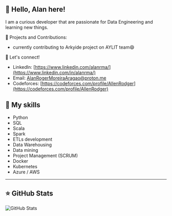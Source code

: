 
## 🐸 Hello, Alan here!

I am a curious developer that are passionate for Data Engineering and learning new things.


🔭 Projects and Contributions:
- currently contributing to Arkyide project on AYLIT team😄

💬 Let's connect!
- LinkedIn: [https://www.linkedin.com/alanrma/](https://www.linkedin.com/in/alanrma/)
- Email: AlanRogerMoreiraAragao@proton.me
- Codeforces: [https://codeforces.com/profile/AllenRodger](https://codeforces.com/profile/AllenRodger)


## 🚀 My skills
- Python
- SQL
- Scala
- Spark
- ETLs development
- Data Warehousing
- Data mining
- Project Management (SCRUM)
- Docker
- Kubernetes
- Azure / AWS
---

## ⭐ GitHub Stats

![GitHub Stats](https://github-readme-stats.vercel.app/api?username=AlanRMA&show_icons=true)
